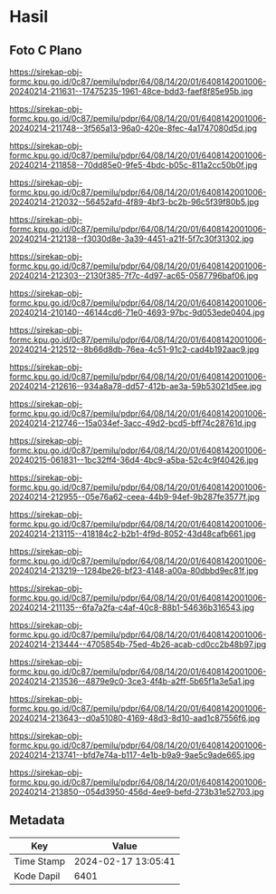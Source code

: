 # Hasil

## Foto C Plano

https://sirekap-obj-formc.kpu.go.id/0c87/pemilu/pdpr/64/08/14/20/01/6408142001006-20240214-211631--17475235-1961-48ce-bdd3-faef8f85e95b.jpg

https://sirekap-obj-formc.kpu.go.id/0c87/pemilu/pdpr/64/08/14/20/01/6408142001006-20240214-211748--3f565a13-96a0-420e-8fec-4a1747080d5d.jpg

https://sirekap-obj-formc.kpu.go.id/0c87/pemilu/pdpr/64/08/14/20/01/6408142001006-20240214-211858--70dd85e0-9fe5-4bdc-b05c-811a2cc50b0f.jpg

https://sirekap-obj-formc.kpu.go.id/0c87/pemilu/pdpr/64/08/14/20/01/6408142001006-20240214-212032--56452afd-4f89-4bf3-bc2b-96c5f39f80b5.jpg

https://sirekap-obj-formc.kpu.go.id/0c87/pemilu/pdpr/64/08/14/20/01/6408142001006-20240214-212138--f3030d8e-3a39-4451-a21f-5f7c30f31302.jpg

https://sirekap-obj-formc.kpu.go.id/0c87/pemilu/pdpr/64/08/14/20/01/6408142001006-20240214-212303--2130f385-7f7c-4d97-ac65-0587796baf06.jpg

https://sirekap-obj-formc.kpu.go.id/0c87/pemilu/pdpr/64/08/14/20/01/6408142001006-20240214-210140--46144cd6-71e0-4693-97bc-9d053ede0404.jpg

https://sirekap-obj-formc.kpu.go.id/0c87/pemilu/pdpr/64/08/14/20/01/6408142001006-20240214-212512--8b66d8db-76ea-4c51-91c2-cad4b192aac9.jpg

https://sirekap-obj-formc.kpu.go.id/0c87/pemilu/pdpr/64/08/14/20/01/6408142001006-20240214-212616--934a8a78-dd57-412b-ae3a-59b53021d5ee.jpg

https://sirekap-obj-formc.kpu.go.id/0c87/pemilu/pdpr/64/08/14/20/01/6408142001006-20240214-212746--15a034ef-3acc-49d2-bcd5-bff74c28761d.jpg

https://sirekap-obj-formc.kpu.go.id/0c87/pemilu/pdpr/64/08/14/20/01/6408142001006-20240215-061831--1bc32ff4-36d4-4bc9-a5ba-52c4c9f40426.jpg

https://sirekap-obj-formc.kpu.go.id/0c87/pemilu/pdpr/64/08/14/20/01/6408142001006-20240214-212955--05e76a62-ceea-44b9-94ef-9b287fe3577f.jpg

https://sirekap-obj-formc.kpu.go.id/0c87/pemilu/pdpr/64/08/14/20/01/6408142001006-20240214-213115--418184c2-b2b1-4f9d-8052-43d48cafb661.jpg

https://sirekap-obj-formc.kpu.go.id/0c87/pemilu/pdpr/64/08/14/20/01/6408142001006-20240214-213219--1284be26-bf23-4148-a00a-80dbbd9ec81f.jpg

https://sirekap-obj-formc.kpu.go.id/0c87/pemilu/pdpr/64/08/14/20/01/6408142001006-20240214-211135--6fa7a2fa-c4af-40c8-88b1-54636b316543.jpg

https://sirekap-obj-formc.kpu.go.id/0c87/pemilu/pdpr/64/08/14/20/01/6408142001006-20240214-213444--4705854b-75ed-4b26-acab-cd0cc2b48b97.jpg

https://sirekap-obj-formc.kpu.go.id/0c87/pemilu/pdpr/64/08/14/20/01/6408142001006-20240214-213536--4879e9c0-3ce3-4f4b-a2ff-5b65f1a3e5a1.jpg

https://sirekap-obj-formc.kpu.go.id/0c87/pemilu/pdpr/64/08/14/20/01/6408142001006-20240214-213643--d0a51080-4169-48d3-8d10-aad1c87556f6.jpg

https://sirekap-obj-formc.kpu.go.id/0c87/pemilu/pdpr/64/08/14/20/01/6408142001006-20240214-213741--bfd7e74a-b117-4e1b-b9a9-9ae5c9ade665.jpg

https://sirekap-obj-formc.kpu.go.id/0c87/pemilu/pdpr/64/08/14/20/01/6408142001006-20240214-213850--054d3950-456d-4ee9-befd-273b31e52703.jpg


## Metadata

| Key        | Value               |
| ---------- | ------------------- |
| Time Stamp | 2024-02-17 13:05:41 |
| Kode Dapil | 6401                |



